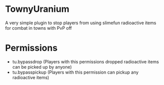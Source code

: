# TownyUranium
A very simple plugin to stop players from using slimefun radioactive items for combat in towns with PvP off

# Permissions
 - tu.bypassdrop (Players with this permissions dropped radioactive items can be picked up by anyone)
 - tu.bypasspickup (Players with this permission can pickup any radioactive items)
